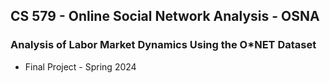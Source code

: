 ## CS 579 - Online Social Network Analysis - OSNA
### Analysis of Labor Market Dynamics Using the O*NET Dataset
- Final Project - Spring 2024
